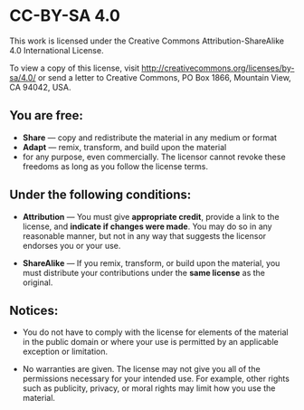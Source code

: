 # CC-BY-SA 4.0
This work is licensed under the Creative Commons Attribution-ShareAlike 4.0 International License. 

To view a copy of this license, visit http://creativecommons.org/licenses/by-sa/4.0/ or send a letter to
Creative Commons, PO Box 1866, Mountain View, CA 94042, USA.

## You are free:
* **Share** — copy and redistribute the material in any medium or format
* **Adapt** — remix, transform, and build upon the material 
* for any purpose, even commercially.
The licensor cannot revoke these freedoms as long as you follow the license terms.

## Under the following conditions:
* **Attribution** — You must give **appropriate credit**, provide a link to the license, and **indicate if changes were made**. You may do so in any reasonable manner, but not in any way that suggests the licensor endorses you or your use.

* **ShareAlike** — If you remix, transform, or build upon the material, you must distribute your contributions under the **same license** as the original.

## Notices:

* You do not have to comply with the license for elements of the material in the public domain or where your use is permitted by an applicable exception or limitation.

* No warranties are given. The license may not give you all of the permissions necessary for your intended use. For example, other rights such as publicity, privacy, or moral rights may limit how you use the material.

